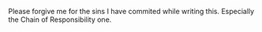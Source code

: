 Please forgive me for the sins I have commited while writing this.
Especially the Chain of Responsibility one.